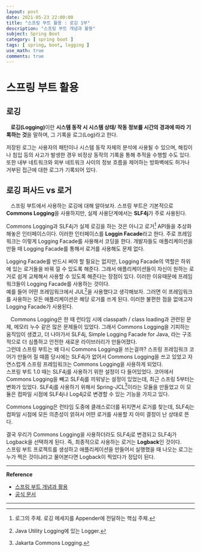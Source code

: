 ```yaml
---
layout: post
date: 2021-05-23 22:00:00
title: "스프링 부트 활용 : 로깅 1부"
description: "스프링 부트 개념과 활용"
subject: Spring Boot
category: [ spring boot ]
tags: [ spring, boot, logging ]
use_math: true
comments: true
---
```


# 스프링 부트 활용

## 로깅

&nbsp;&nbsp;&nbsp;<b>로깅(Logging)</b>이란 <b>시스템 동작 시 시스템 상태/ 작동 정보를 시간의 경과에 따라 기록하는 것</b>을 말하며, 그 기록을 로그(Log)라고 한다.

저장된 로그는 사용자의 패턴이나 시스템 동작 자체의 분석에 사용될 수 있으며, 해킹이나 침입 등의 사고가 발생한 경우 비정상 동작의 기록을 통해 추적을 수행할 수도 있다. 또한 내부 네트워크와 외부 네트워크 사이의 정보 흐름을 제어하는 방화벽에도 허가나 거부된 접근에 대한 로그가 기록되어 있다.

## 로깅 퍼사드 vs 로거

&nbsp;&nbsp;&nbsp;스프링 부트에서 사용하는 로깅에 대해 알아보자. 스프링 부트은 기본적으로 <b>Commons Logging</b>을 사용하지만, 실제 사용단계에서는 <b>SLF4j</b>가 주로 사용된다.

Commons Logging과 SLF4j가 실제 로깅을 하는 것은 아니고 로거[^1] API들을 추상화 해놓은 인터페이스이다. 이러한 인터페이스를 <b>Loggin Facade</b>라고 한다. 주로 프레임워크는 이렇게 Logging Facade를 사용해서 코딩을 한다. 개발자들도 애플리케이션을 만들 때 Logging Facade를 통해서 로거를 사용해도 문제 없다.

Logging Facade를 반드시 써야 할 필요는 없지만, Logging Facade의 역할은 하위에 있는 로거들을 바꿔 낄 수 있도록 해준다. 그래서 애플리케이션들이 자신이 원하는 로거로 쉽게 교체해서 사용할 수 있도록 해준다는 장점이 있다. 이러한 이유때문에 프레임워크들이 Logging Facade를 사용하는 것이다.  
예를 들어 어떤 프레임워크에서 JUL[^2]을 사용했다고 생각해보자. 그러면 이 프레임워크를 사용하는 모든 애플리케이션은 해당 로거를 쓰게 된다. 이러한 불편한 점을 없애고자 Logging Facade가 사용된다.

&nbsp;&nbsp;&nbsp;Commons Logging은 한 때 런타임 시에 classpath / class loading과 관련된 문제, 메모리 누수 같은 많은 문제들이 있었다. 그래서 Commons Logging을 기피하는 움직임이 생겼고, 더 나아가서 SLF4j, Simple Logging Facade for Java, 라는 구조적으로 더 심플하고 안전한 새로운 라이브러리가 만들어졌다.  
그런데 스프링 부트는 왜 다시 Commons Logging을 쓰는걸까? 스프링 프레임워크 코어가 만들어 질 때쯤 당시에는 SLF4j가 없어서 Commons Logging을 쓰고 있었고 자연스럽게 스프링 프레임워크는 Commons Logging을 사용하게 되었다.  
스프링 부트 1.0 때는 SLF4j를 사용하기 위한 설정이 다 들어있었다. 코어에서 Commons Logging을 빼고 SLF4j를 끼워넣는 설정이 있었는데, 최근 스프링 5부터는 변화가 있었다. SLF4j를 사용하기 위해서 Spring-JCL[^3]이라는 모듈을 만들었고 이 모듈은 컴파일 시점에 SLF4j나 Log4j2로 변경할 수 있는 기능을 가지고 있다.

Commons Logging은 런타임 도중에 클래스로더를 뒤지면서 로거를 찾는데, SLF4j는 컴파일 시점에 모든 의존성이 얽혀서 어떤 로거를 사용할 지 아미 결정이 난 상태로 뜬다.

결국 우리가 Commons Logging을 사용하더라도 SLF4j로 변경되고 SLF4j가 Logback을 선택하게 된다. 즉, 최종적으로 사용하는 로거는 <b>Logback</b>인 것이다.  
스프링 부트 프로젝트를 생성하고 애플리케이션을 만들어서 실행했을 때 나오는 로그는 누가 찍은 것이냐라고 물어본다면 Logback이 찍었다가 정답이 된다.



---
**Reference**
+ [스프링 부트 개념과 활용](https://inf.run/Xny5)
+ [공식 문서](https://docs.spring.io/spring-boot/docs/2.0.3.RELEASE/reference/htmlsingle/)

---
[^1]:로그의 주체. 로깅 메세지를 Appender에 전달하는 핵심 주체.
[^2]:Java Utility Logging에 있는 Logger.
[^3]:Jakarta Commons Logging.